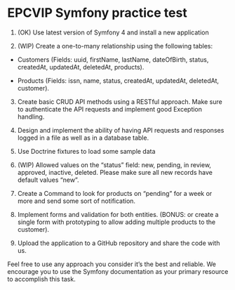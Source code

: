 # EPCVIP Symfony practice test

1. (OK) Use latest version of Symfony 4 and install a new application

2. (WIP) Create a one-to-many relationship using the following tables:
  
  - Customers (Fields: uuid, firstName, lastName, dateOfBirth, status, createdAt, updatedAt, deletedAt, products).
  
  - Products (Fields: issn, name, status, createdAt, updatedAt, deletedAt, customer).

3. Create basic CRUD API methods using a RESTful approach. Make sure to authenticate the API requests and implement good Exception handling.

4. Design and implement the ability of having API requests and responses logged in a file as well as in a database table.

5. Use Doctrine fixtures to load some sample data

6. (WIP) Allowed values on the “status” field: new, pending, in review, approved, inactive, deleted. Please make sure all new records have default values “new”.

7. Create a Command to look for products on “pending” for a week or more and send some sort of notification.

8. Implement forms and validation for both entities. (BONUS: or create a single form with prototyping to allow adding multiple products to the customer).

9. Upload the application to a GitHub repository and share the code with us.

Feel free to use any approach you consider it’s the best and reliable. We encourage you to use the Symfony documentation as your primary resource to accomplish this task.
